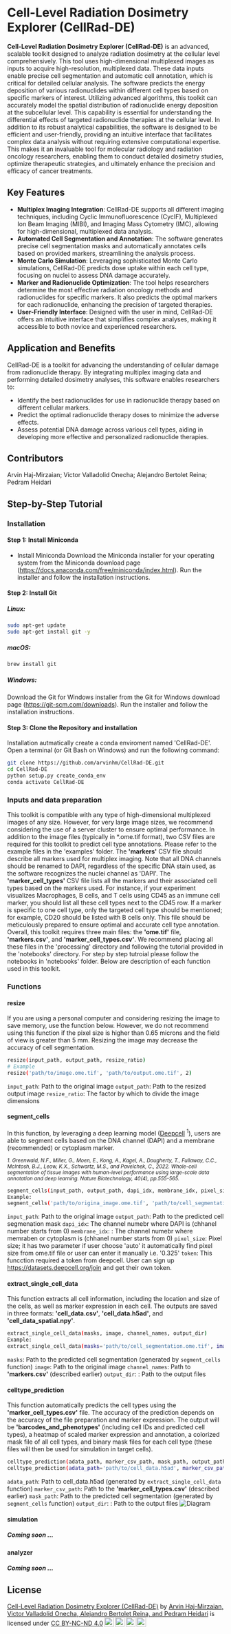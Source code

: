 
# Cell-Level Radiation Dosimetry Explorer (CellRad-DE)

**Cell-Level Radiation Dosimetry Explorer (CellRad-DE)** is an advanced, scalable toolkit designed to analyze radiation dosimetry at the cellular level comprehensively. This tool uses high-dimensional multiplexed images as inputs to acquire high-resolution, multiplexed data. These data inputs enable precise cell segmentation and automatic cell annotation, which is critical for detailed cellular analysis. The software predicts the energy deposition of various radionuclides within different cell types based on specific markers of interest. Utilizing advanced algorithms, this toolkit can accurately model the spatial distribution of radionuclide energy deposition at the subcellular level. This capability is essential for understanding the differential effects of targeted radionuclide therapies at the cellular level. In addition to its robust analytical capabilities, the software is designed to be efficient and user-friendly, providing an intuitive interface that facilitates complex data analysis without requiring extensive computational expertise. This makes it an invaluable tool for molecular radiology and radiation oncology researchers, enabling them to conduct detailed dosimetry studies, optimize therapeutic strategies, and ultimately enhance the precision and efficacy of cancer treatments.

## Key Features

- **Multiplex Imaging Integration**: CellRad-DE supports all different imaging techniques, including Cyclic Immunofluorescence (CycIF), Multiplexed Ion Beam Imaging (MIBI), and Imaging Mass Cytometry (IMC), allowing for high-dimensional, multiplexed data analysis.
- **Automated Cell Segmentation and Annotation**: The software generates precise cell segmentation masks and automatically annotates cells based on provided markers, streamlining the analysis process.
- **Monte Carlo Simulation**: Leveraging sophisticated Monte Carlo simulations, CellRad-DE predicts dose uptake within each cell type, focusing on nuclei to assess DNA damage accurately.
- **Marker and Radionuclide Optimization**: The tool helps researchers determine the most effective radiation oncology methods and radionuclides for specific markers. It also predicts the optimal markers for each radionuclide, enhancing the precision of targeted therapies.
- **User-Friendly Interface**: Designed with the user in mind, CellRad-DE offers an intuitive interface that simplifies complex analyses, making it accessible to both novice and experienced researchers.

## Application and Benefits

CellRad-DE is a toolkit for advancing the understanding of cellular damage from radionuclide therapy. By integrating multiplex imaging data and performing detailed dosimetry analyses, this software enables researchers to:
- Identify the best radionuclides for use in radionuclide therapy based on different cellular markers.
- Predict the optimal radionuclide therapy doses to minimize the adverse effects.
- Assess potential DNA damage across various cell types, aiding in developing more effective and personalized radionuclide therapies.

## Contributors
Arvin Haj-Mirzaian; Victor Valladolid Onecha; Alejandro Bertolet Reina; Pedram Heidari

## Step-by-Step Tutorial
### Installation
#### Step 1: Install Miniconda
  - Install Miniconda
    Download the Miniconda installer for your operating system from the Miniconda download page (https://docs.anaconda.com/free/miniconda/index.html).
    Run the installer and follow the installation instructions.

#### Step 2: Install Git
##### Linux:
```bash
sudo apt-get update
sudo apt-get install git -y
```
##### macOS:
```bash
brew install git
```
##### Windows:
Download the Git for Windows installer from the Git for Windows download page (https://git-scm.com/downloads).
Run the installer and follow the installation instructions.

#### Step 3: Clone the Repository and installation
Installation autmatically create a conda enviroment named 'CellRad-DE'. Open a terminal (or Git Bash on Windows) and run the following command:
```bash
git clone https://github.com/arvinhm/CellRad-DE.git
cd CellRad-DE
python setup.py create_conda_env
conda activate CellRad-DE
```

### Inputs and data preparation
This toolkit is compatible with any type of high-dimensional multiplexed images of any size. However, for very large image sizes, we recommend considering the use of a server cluster to ensure optimal performance.
In addition to the image files (typically in *.ome.tif format), two CSV files are required for this toolkit to predict cell type annotations. Please refer to the example files in the 'examples' folder. The **'markers'** CSV file should describe all markers used for multiplex imaging. Note that all DNA channels should be renamed to DAPI, regardless of the specific DNA stain used, as the software recognizes the nuclei channel as 'DAPI'. The **'marker_cell_types'** CSV file lists all the markers and their associated cell types based on the markers used. For instance, if your experiment visualizes Macrophages, B cells, and T cells using CD45 as an immune cell marker, you should list all these cell types next to the CD45 row. If a marker is specific to one cell type, only the targeted cell type should be mentioned; for example, CD20 should be listed with B cells only. This file should be meticulously prepared to ensure optimal and accurate cell type annotation.
Overall, this toolkit requires three main files: the **'ome.tif'** file, **'markers.csv'**, and **'marker_cell_types.csv'**. We recommend placing all these files in the 'processing' directory and following the tutorial provided in the 'notebooks' directory. For step by step tutroial please follow the notebooks in 'notebooks' folder. Below are description of each function used in this toolkit.

### Functions
#### resize
If you are using a personal computer and considering resizing the image to save memory, use the function below. However, we do not recommend using this function if the pixel size is higher than 0.65 microns and the field of view is greater than 5 mm. Resizing the image may decrease the accuracy of cell segmentation.

```bash
resize(input_path, output_path, resize_ratio)
# Example
resize('path/to/image.ome.tif', 'path/to/output.ome.tif', 2)
```
```input_path```: Path to the original image
```output_path```: Path to the resized output image
```resize_ratio```: The factor by which to divide the image dimensions
#### segment_cells
In this function, by leveraging a deep learning model ([Deepcell](https://github.com/vanvalenlab/intro-to-deepcell) <sup>1</sup>), users are able to segment cells based on the DNA channel (DAPI) and a membrane (recommended) or cytoplasm marker.

<sub><i> 1. Greenwald, N.F., Miller, G., Moen, E., Kong, A., Kagel, A., Dougherty, T., Fullaway, C.C., McIntosh, B.J., Leow, K.X., Schwartz, M.S., and Pavelchek, C., 2022. Whole-cell segmentation of tissue images with human-level performance using large-scale data annotation and deep learning. Nature Biotechnology, 40(4), pp.555-565.</i></sub>

```bash
segment_cells(input_path, output_path, dapi_idx, membrane_idx, pixel_size, token)
Example:
segment_cells('path/to/origina_image.ome.tif', 'path/to/cell_segmentation.ome.tif', '24', '25', pixel_size='auto', token='e8MkSMdE.L6p85e7ToAR6UShqyzkSJP1m9H6WeZ2r')
```

```input_path```: Path to the original image
```output_path```: Path to the predicted cell segmenation mask
```dapi_idx```: The channel numebr where DAPI is (chhanel number starts from 0)
```membrane_idx```: : The channel numebr where memraben or cytoplasm is (chhanel number starts from 0)
```pixel_size```: Pixel size; it has two parameter if user choose 'auto'  it automatically find pixel size from ome.tif file or user can enter it manually i.e. '0.325'
```token```: This funcction required a token from deepcell. User can sign up https://datasets.deepcell.org/join and get their own token. 

#### extract_single_cell_data
This function extracts all cell information, including the location and size of the cells, as well as marker expression in each cell. The outputs are saved in three formats: **'cell_data.csv'**, **'cell_data.h5ad'**, and **'cell_data_spatial.npy'**.

```bash
extract_single_cell_data(masks, image, channel_names, output_dir)
Example:
extract_single_cell_data(masks='path/to/cell_segmentation.ome.tif', image='path/to/original_image.ome.tif', channel_names='path/to/.csv', output_dir='path/to/output')
```

```masks```: Path to the predicted cell segmentation (generated by ```segment_cells``` function)
```image```: Path to the original image
```channel_names```: Path to **'markers.csv'** (described earlier)
```output_dir```: : Path to the output files

#### celltype_prediction
This function automatically predicts the cell types using the **'marker_cell_types.csv'** file. The accuracy of the prediction depends on the accuracy of the file preparation and marker expression. The output will be **'barcodes_and_phenotypes'** (including cell IDs and predicted cell types), a heatmap of scaled marker expression and annotation, a colorized mask file of all cell types, and binary mask files for each cell type (these files will then be used for simulation in target cells).

```bash
celltype_prediction(adata_path, marker_csv_path, mask_path, output_path)
celltype_prediction(adata_path='path/to/cell_data.h5ad', marker_csv_path='path/to/marker_cell_types.csv', mask_path='path/to/cell_segmentation.ome.tif', output_path='path/to/output')
```
```adata_path```: Path to cell_data.h5ad (generated by ```extract_single_cell_data``` function)
```marker_csv_path```: Path to the **'marker_cell_types.csv'** (described earlier)
```mask_path```: Path to the predicted cell segmentation (generated by ```segment_cells``` function)
```output_dir```: : Path to the output files
![Diagram](images/figure_1.png)

#### simulation
##### Coming soon ...

#### analyzer
##### Coming soon ...

## License
<p xmlns:cc="http://creativecommons.org/ns#" xmlns:dct="http://purl.org/dc/terms/"><a property="dct:title" rel="cc:attributionURL" href="https://github.com/arvinhm/CellRad-DE">Cell-Level Radiation Dosimetry Explorer (CellRad-DE)</a> by <a rel="cc:attributionURL dct:creator" property="cc:attributionName" href="https://github.com/arvinhm">Arvin Haj-Mirzaian, Victor Valladolid Onecha, Alejandro Bertolet Reina, and Pedram Heidari</a> is licensed under <a href="https://creativecommons.org/licenses/by-nc-nd/4.0/?ref=chooser-v1" target="_blank" rel="license noopener noreferrer" style="display:inline-block;">CC BY-NC-ND 4.0<img style="height:22px!important;margin-left:3px;vertical-align:text-bottom;" src="https://mirrors.creativecommons.org/presskit/icons/cc.svg?ref=chooser-v1" alt=""><img style="height:22px!important;margin-left:3px;vertical-align:text-bottom;" src="https://mirrors.creativecommons.org/presskit/icons/by.svg?ref=chooser-v1" alt=""><img style="height:22px!important;margin-left:3px;vertical-align:text-bottom;" src="https://mirrors.creativecommons.org/presskit/icons/nc.svg?ref=chooser-v1" alt=""><img style="height:22px!important;margin-left:3px;vertical-align:text-bottom;" src="https://mirrors.creativecommons.org/presskit/icons/nd.svg?ref=chooser-v1" alt=""></a></p>
